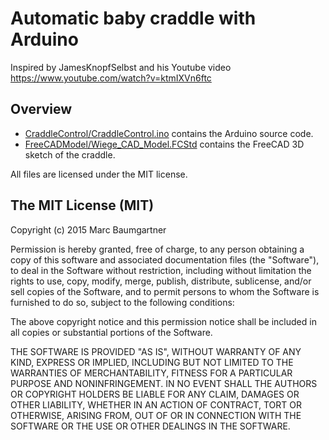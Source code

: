# Automatic baby craddle with Arduino

Inspired by JamesKnopfSelbst and his Youtube video https://www.youtube.com/watch?v=ktmIXVn6ftc

## Overview

* [CraddleControl/CraddleControl.ino](CraddleControl/CraddleControl.ino) contains the Arduino source code.
* [FreeCADModel/Wiege_CAD_Model.FCStd](FreeCADModel/Wiege_CAD_Model.FCStd) contains the FreeCAD 3D sketch of the craddle.

All files are licensed under the MIT license.

## The MIT License (MIT)

Copyright (c) 2015 Marc Baumgartner

Permission is hereby granted, free of charge, to any person obtaining a copy
of this software and associated documentation files (the "Software"), to deal
in the Software without restriction, including without limitation the rights
to use, copy, modify, merge, publish, distribute, sublicense, and/or sell
copies of the Software, and to permit persons to whom the Software is
furnished to do so, subject to the following conditions:

The above copyright notice and this permission notice shall be included in
all copies or substantial portions of the Software.

THE SOFTWARE IS PROVIDED "AS IS", WITHOUT WARRANTY OF ANY KIND, EXPRESS OR
IMPLIED, INCLUDING BUT NOT LIMITED TO THE WARRANTIES OF MERCHANTABILITY,
FITNESS FOR A PARTICULAR PURPOSE AND NONINFRINGEMENT. IN NO EVENT SHALL THE
AUTHORS OR COPYRIGHT HOLDERS BE LIABLE FOR ANY CLAIM, DAMAGES OR OTHER
LIABILITY, WHETHER IN AN ACTION OF CONTRACT, TORT OR OTHERWISE, ARISING FROM,
OUT OF OR IN CONNECTION WITH THE SOFTWARE OR THE USE OR OTHER DEALINGS IN
THE SOFTWARE.
